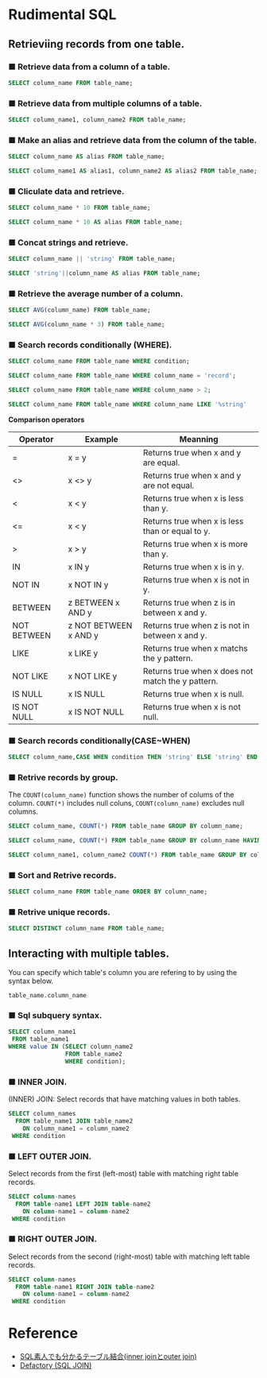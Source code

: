 # Rudimental SQL

## Retrieviing records from one table.

### ■ Retrieve data from a column of a table.

```sql
SELECT column_name FROM table_name;
```
### ■ Retrieve data from multiple columns of a table.

```sql
SELECT column_name1, column_name2 FROM table_name;
```
### ■ Make an alias and retrieve data from the column of the table.

```sql
SELECT column_name AS alias FROM table_name;
```
```sql
SELECT column_name1 AS alias1, column_name2 AS alias2 FROM table_name;
```
### ■ Cliculate data and retrieve.

```sql
SELECT column_name * 10 FROM table_name;
```
```sql
SELECT column_name * 10 AS alias FROM table_name;
```
### ■ Concat strings and retrieve.

```sql
SELECT column_name || 'string' FROM table_name;
```
```sql
SELECT 'string'||column_name AS alias FROM table_name;
```

### ■ Retrieve the average number of a column.

```sql
SELECT AVG(column_name) FROM table_name;
```

```sql
SELECT AVG(column_name * 3) FROM table_name;
```

### ■ Search records conditionally (WHERE).

```sql
SELECT column_name FROM table_name WHERE condition;
```
```sql
SELECT column_name FROM table_name WHERE column_name = 'record';
```
```sql
SELECT column_name FROM table_name WHERE column_name > 2;
```
```sql
SELECT column_name FROM table_name WHERE column_name LIKE '%string'
```

__Comparison operators__

|Operator|Example|Meanning|
|---|---|---|
|=|x = y|Returns true when x and y are equal.|
|<>|x <> y|Returns true when x and y are not equal.| 
|<|x < y|Returns true when x is less than y.|
|<=|x < y|Returns true when x is less than or equal to y.|
|>|x > y|Returns true when x is more than y.|
|IN|x IN y|Returns true when x is in y.|
|NOT IN|x NOT IN y|Returns true when x is not in y.|
|BETWEEN|z BETWEEN x AND y|Returns true when z is in between x and y.|
|NOT BETWEEN|z NOT BETWEEN x AND y|Returns true when z is not in between x and y.|
|LIKE|x LIKE y|Returns true when x matchs the y pattern.|
|NOT LIKE|x NOT LIKE y|Returns true when x does not match the y pattern.|
|IS NULL|x IS NULL|Returns true when x is null.|
|IS NOT NULL|x IS NOT NULL|Returns true when x is not null.|

### ■ Search records conditionally(CASE~WHEN)
```sql
SELECT column_name,CASE WHEN condition THEN 'string' ELSE 'string' END FROM table_name;
```

### ■ Retrive records by group.
The `COUNT(column_name)` function shows the number of colums of the column.
`COUNT(*)` includes null coluns, `COUNT(column_name)` excludes null columns.

```sql
SELECT column_name, COUNT(*) FROM table_name GROUP BY column_name;
```
```sql
SELECT column_name, COUNT(*) FROM table_name GROUP BY column_name HAVING condition;
```
```sql
SELECT column_name1, column_name2 COUNT(*) FROM table_name GROUP BY column_name1, column_name2;
```

### ■ Sort and Retrive records.

```sql
SELECT column_name FROM table_name ORDER BY column_name;
```
### ■ Retrive unique records.

```sql
SELECT DISTINCT column_name FROM table_name;
```

## Interacting with multiple tables.
You can specify which table's column you are refering to by using the syntax below.
```
table_name.column_name
```

### ■ Sql subquery syntax.

```sql
SELECT column_name1 
 FROM table_name1 
WHERE value IN (SELECT column_name2 
                FROM table_name2 
                WHERE condition);
```
### ■ INNER JOIN.
(INNER) JOIN: Select records that have matching values in both tables.

```sql
SELECT column_names
  FROM table_name1 JOIN table_name2 
    ON column_name1 = column_name2
 WHERE condition
```
### ■ LEFT OUTER JOIN.
 Select records from the first (left-most) table with matching right table records.

```sql
SELECT column-names
  FROM table-name1 LEFT JOIN table-name2 
    ON column-name1 = column-name2
 WHERE condition
```
### ■ RIGHT OUTER JOIN.
Select records from the second (right-most) table with matching left table records.

```sql
SELECT column-names
  FROM table-name1 RIGHT JOIN table-name2 
    ON column-name1 = column-name2
 WHERE condition
```

# Reference 
- [SQL素人でも分かるテーブル結合(inner joinとouter join)](https://qiita.com/naoki_mochizuki/items/3fda1ad6594c11d7b43c)
- [Defactory (SQL JOIN)](https://www.dofactory.com/sql/join)
